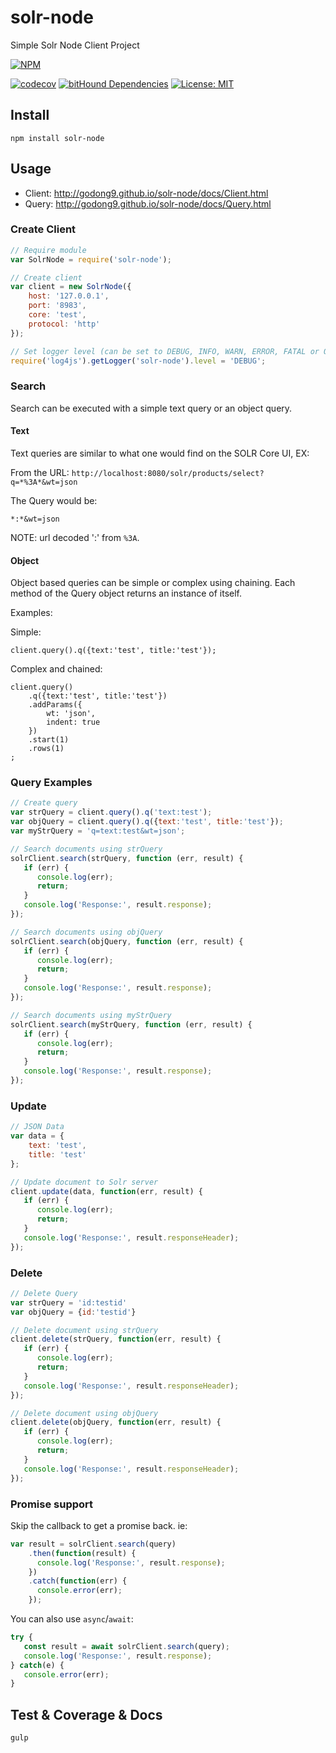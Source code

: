 # solr-node

Simple Solr Node Client Project

[![NPM](https://nodei.co/npm/solr-node.png?downloads=true&stars=true)](https://nodei.co/npm/solr-node/)

[![codecov](https://codecov.io/gh/godong9/solr-node/branch/master/graph/badge.svg)](https://codecov.io/gh/godong9/solr-node)
[![bitHound Dependencies](https://www.bithound.io/github/godong9/solr-node/badges/dependencies.svg)](https://www.bithound.io/github/godong9/solr-node/master/dependencies/npm)
[![License: MIT](https://img.shields.io/badge/License-MIT-yellow.svg)](https://opensource.org/licenses/MIT)


## Install

```
npm install solr-node
```

## Usage
- Client: http://godong9.github.io/solr-node/docs/Client.html
- Query: http://godong9.github.io/solr-node/docs/Query.html

### Create Client

```js
// Require module
var SolrNode = require('solr-node');

// Create client
var client = new SolrNode({
    host: '127.0.0.1',
    port: '8983',
    core: 'test',
    protocol: 'http'
});

// Set logger level (can be set to DEBUG, INFO, WARN, ERROR, FATAL or OFF)
require('log4js').getLogger('solr-node').level = 'DEBUG';
```

### Search

Search can be executed with a simple text query or an object query.

#### Text

Text queries are similar to what one would find on the SOLR Core UI, EX:

From the URL: `http://localhost:8080/solr/products/select?q=*%3A*&wt=json`

The Query would be:

```
*:*&wt=json
```

NOTE: url decoded ':' from `%3A`.

#### Object

Object based queries can be simple or complex using chaining. Each method of the Query object returns an instance of itself.

Examples:

Simple:

```
client.query().q({text:'test', title:'test'});
```

Complex and chained:

```
client.query()
    .q({text:'test', title:'test'})
    .addParams({
        wt: 'json',
        indent: true
    })
    .start(1)
    .rows(1)
;
```

### Query Examples

```js
// Create query
var strQuery = client.query().q('text:test');
var objQuery = client.query().q({text:'test', title:'test'});
var myStrQuery = 'q=text:test&wt=json';

// Search documents using strQuery
solrClient.search(strQuery, function (err, result) {
   if (err) {
      console.log(err);
      return;
   }
   console.log('Response:', result.response);
});

// Search documents using objQuery
solrClient.search(objQuery, function (err, result) {
   if (err) {
      console.log(err);
      return;
   }
   console.log('Response:', result.response);
});

// Search documents using myStrQuery
solrClient.search(myStrQuery, function (err, result) {
   if (err) {
      console.log(err);
      return;
   }
   console.log('Response:', result.response);
});

```

### Update

```js
// JSON Data
var data = {
    text: 'test',
    title: 'test'
};

// Update document to Solr server
client.update(data, function(err, result) {
   if (err) {
      console.log(err);
      return;
   }
   console.log('Response:', result.responseHeader);
});

```

### Delete

```js
// Delete Query
var strQuery = 'id:testid'
var objQuery = {id:'testid'}

// Delete document using strQuery
client.delete(strQuery, function(err, result) {
   if (err) {
      console.log(err);
      return;
   }
   console.log('Response:', result.responseHeader);
});

// Delete document using objQuery
client.delete(objQuery, function(err, result) {
   if (err) {
      console.log(err);
      return;
   }
   console.log('Response:', result.responseHeader);
});

```

### Promise support

Skip the callback to get a promise back. ie:
```js
var result = solrClient.search(query)
    .then(function(result) {
      console.log('Response:', result.response);
    })
    .catch(function(err) {
      console.error(err);
    });
```

You can also use `async`/`await`:

```js
try {
   const result = await solrClient.search(query);
   console.log('Response:', result.response);
} catch(e) {
   console.error(err);
}
```

## Test & Coverage & Docs

```
gulp
```
